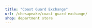 ```yaml
---
title: "Coast Guard Exchange"
url: /chesapeake/coast-guard-exchange/
shop: department store
---
```

